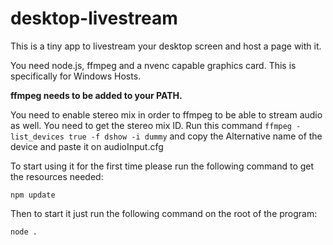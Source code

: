 # desktop-livestream

This is a tiny app to livestream your desktop screen and host a page with it.

You need node.js, ffmpeg and a nvenc capable graphics card. This is specifically for Windows Hosts.

**ffmpeg needs to be added to your PATH.**

You need to enable stereo mix in order to ffmpeg to be able to stream audio as well.
You need to get the stereo mix ID. Run this command `ffmpeg -list_devices true -f dshow -i dummy` and copy the Alternative name of the device and paste it on audioInput.cfg

To start using it for the first time please run the following command to get the resources needed:

`npm update`

Then to start it just run the following command on the root of the program:

`node .`
